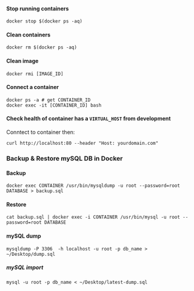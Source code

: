 #### Stop running containers
`docker stop $(docker ps -aq)`

#### Clean containers
`docker rm $(docker ps -aq)`

#### Clean image
`docker rmi [IMAGE_ID]`

#### Connect a container
```
docker ps -a # get CONTAINER_ID
docker exec -it [CONTAINER_ID] bash
```

#### Check health of container has a `VIRTUAL_HOST` from development
Conntect to container then:

`curl http://localhost:80 --header "Host: yourdomain.com"`

### Backup & Restore mySQL DB in Docker

#### Backup
`docker exec CONTAINER /usr/bin/mysqldump -u root --password=root DATABASE > backup.sql`

#### Restore
`cat backup.sql | docker exec -i CONTAINER /usr/bin/mysql -u root --password=root DATABASE`


#### mySQL dump
`mysqldump -P 3306  -h localhost -u root -p db_name > ~/Desktop/dump.sql`

##### mySQL import
`mysql -u root -p db_name < ~/Desktop/latest-dump.sql`
